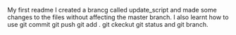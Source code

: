 My first readme
I created a brancg called update_script and made some changes to the files without affecting the master branch. I also learnt how to use git commit git push git add . git ckeckut git status and git branch.
